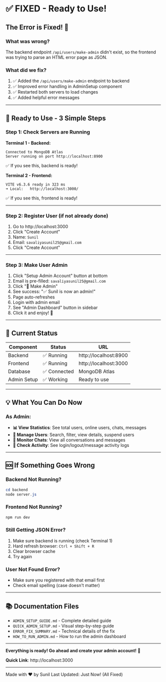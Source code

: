# ✅ FIXED - Ready to Use!

## The Error is Fixed! 🎉

### What was wrong?
The backend endpoint `/api/users/make-admin` didn't exist, so the frontend was trying to parse an HTML error page as JSON.

### What did we fix?
1. ✅ Added the `/api/users/make-admin` endpoint to backend
2. ✅ Improved error handling in AdminSetup component
3. ✅ Restarted both servers to load changes
4. ✅ Added helpful error messages

---

## 🚀 Ready to Use - 3 Simple Steps

### Step 1: Check Servers are Running

**Terminal 1 - Backend:**
```
Connected to MongoDB Atlas
Server running on port http://localhost:8900
```
✅ If you see this, backend is ready!

**Terminal 2 - Frontend:**
```
VITE v6.3.6 ready in 323 ms
➜ Local:   http://localhost:3000/
```
✅ If you see this, frontend is ready!

---

### Step 2: Register User (if not already done)

1. Go to http://localhost:3000
2. Click "Create Account"
3. Name: `Sunil`
4. Email: `savaliyasunil25@gmail.com`
5. Click "Create Account"

---

### Step 3: Make User Admin

1. Click "Setup Admin Account" button at bottom
2. Email is pre-filled: `savaliyasunil25@gmail.com`
3. Click "🔐 Make Admin"
4. See success: "✅ Sunil is now an admin!"
5. Page auto-refreshes
6. Login with admin email
7. See "Admin Dashboard" button in sidebar
8. Click it and enjoy! 🎊

---

## 🎯 Current Status

| Component | Status | URL |
|-----------|--------|-----|
| Backend | ✅ Running | http://localhost:8900 |
| Frontend | ✅ Running | http://localhost:3000 |
| Database | ✅ Connected | MongoDB Atlas |
| Admin Setup | ✅ Working | Ready to use |

---

## 💡 What You Can Do Now

### As Admin:
- **📊 View Statistics**: See total users, online users, chats, messages
- **👥 Manage Users**: Search, filter, view details, suspend users
- **💬 Monitor Chats**: View all conversations and messages
- **📝 Check Activity**: See login/logout/message activity logs

---

## 🆘 If Something Goes Wrong

### Backend Not Running?
```powershell
cd backend
node server.js
```

### Frontend Not Running?
```powershell
npm run dev
```

### Still Getting JSON Error?
1. Make sure backend is running (check Terminal 1)
2. Hard refresh browser: `Ctrl + Shift + R`
3. Clear browser cache
4. Try again

### User Not Found Error?
- Make sure you registered with that email first
- Check email spelling (case doesn't matter)

---

## 📚 Documentation Files

- `ADMIN_SETUP_GUIDE.md` - Complete detailed guide
- `QUICK_ADMIN_SETUP.md` - Visual step-by-step guide
- `ERROR_FIX_SUMMARY.md` - Technical details of the fix
- `HOW_TO_RUN_ADMIN.md` - How to run the admin dashboard

---

**Everything is ready! Go ahead and create your admin account!** 🚀

**Quick Link**: http://localhost:3000

---

Made with ❤️ by Sunil
Last Updated: Just Now! (All Fixed)
